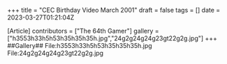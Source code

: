 +++
title = "CEC Birthday Video March 2001"
draft = false
tags = []
date = 2023-03-27T01:21:04Z

[Article]
contributors = ["The 64th Gamer"]
gallery = ["h3553h33h5h53h35h35h35h.jpg","24g2g24g24g23gt22g2g.jpg"]
+++
##Gallery##
<gallery>
File:h3553h33h5h53h35h35h35h.jpg
File:24g2g24g24g23gt22g2g.jpg
</gallery>